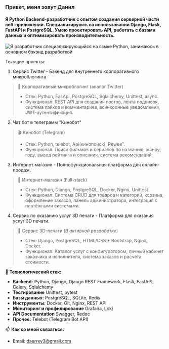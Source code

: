 ###  Привет, меня зовут Данил
#### Я Python Backend-разработчик с опытом создания серверной части веб-приложений. Специализируюсь на использовании Django, Flask, FastAPI и PostgreSQL. Умею проектировать API, работать с базами данных и оптимизировать производительность.
![Я разработчик специализирующийся на языке Python, занимаюсь в основном бэкэнд разработкой](https://shadowcraft.online/forum/uploads/monthly_2020_08/13052.gif.8dd04cf800cf39d67ca85f5ebe68df1c.gif)

Текущие проекты:
1. Сервис Twitter - Бэкенд для внутреннего корпоративного микроблогинга
> 🏢 Корпоративный микроблогинг (аналог Twitter)
>  * Стек: Python, FasApi, PostgreSQL, Sqlalchemy, Unittest, async.
>  * Функционал: REST API для создания постов, лента подписок, система лайков и комментариев, асинхронные уведомления, JWT-аутентификация.
2. Чат бот в телеграмм "Кинобот"
> 🎬 Кинобот (Telegram)
> * Стек: Python, telebot, Api(кинопоиск), Pewee".
> * Функционал: Поиск фильмов и сериалов по названию, жанру, году, вывод рейтинга и описания, система рекомендаций.
3. Интернет магазин - Полнофункциональная платформа для онлайн-продаж.
> 🛒 Интернет-магазин (Full-stack)
> * Стек: Python, Django, PostgreSQL, Docker, Nginx, Unittest.
> * Функционал: Система CRUD для товаров и категорий, корзина, оформление заказов, панель администратора, интеграция с платёжными системами.
4. Сервис по оказанию услуг 3D печати - Платформа для оказания услуг 3D печати.
> 🔧 Сервис 3D-печати (*В активной разработке*)
> * Cтек: Django, PostgreSQL, HTML/CSS + Bootstrap, Nginx, Docker.
> * Функционал: Каталог услуг с конфигуратором, личный кабинет заказчика и исполнителя, система заказов и расчёта стоимости.



🧰 **Технологический стек:**
*   **Backend:** Python, Django, Django REST Framework, Flask, FastAPI, Celery, Sqlalchemy
*   **Тестирование** Unittest, pytest
*   **Базы данных:** PostgreSQL, SQLite, Redis
*   **Инструменты:** Docker, Git, Nginx, REST API
*   **Мониторинг и профилирование** Grafana, Loki
*   **API Documentation** Swagger, Redoc
*   **Прочее:** Telebot (Telegram Bot API)

📫 **Как со мной связаться:**
*   Email: daerrey3@gmail.com



